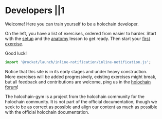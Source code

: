 # Developers ||1

Welcome! Here you can train yourself to be a holochain developer.

On the left, you have a list of exercises, ordered from easier to harder. 
Start with the [setup](/developers/requirements/setup) and the [anatomy](/developers/requirements/anatomy) lesson to get ready. 
Then start your [first exercise](/developers/basic/entries).

Good luck!

```js script
import '@rocket/launch/inline-notification/inline-notification.js';
```
<inline-notification type="warning" title="UNDER CONSTRUCTION">

Notice that this site is in its early stages and under heavy construction. More exercises will be added progressively, existing exercises might break, but all feedback and contributions are welcome, ping us in the [holochain forum](https://forum.holochain.org/t/gym-help-needed-offer-request/4622)!

</inline-notification>

<inline-notification type="tip" title="COMMUNITY PROJECT">

The holochain-gym is a project from the holochain community for the holochain community. It is not part of the official documentation, though we seek to be as correct as possible and align our content as much as possible with the official holochain documentation.
</inline-notification>
